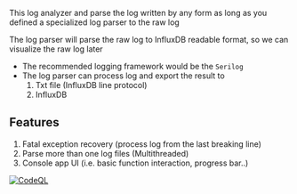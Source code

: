 This log analyzer and parse the log written by any form as long as you defined a specialized log parser to the raw log

The log parser will parse the raw log to InfluxDB readable format, so we can visualize the raw log later

- The recommended logging framework would be the `Serilog`
- The log parser can process log and export the result to 
    1. Txt file (InfluxDB line protocol)
    2. InfluxDB

## Features ##
1. Fatal exception recovery (process log from the last breaking line)
2. Parse more than one log files (Multithreaded)
3. Console app UI (i.e. basic function interaction, progress bar..)

[![CodeQL](https://github.com/vinsonyip/Log-Analyzer/actions/workflows/csharpCodeQLCheck.yml/badge.svg)](https://github.com/vinsonyip/Log-Analyzer/actions/workflows/csharpCodeQLCheck.yml)
